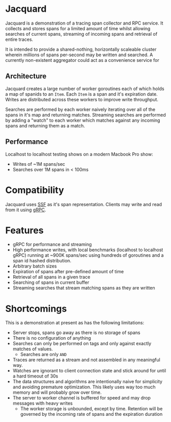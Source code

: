 # Jacquard

Jacquard is a demonstration of a tracing span collector and RPC service. It collects and stores spans for a limited amount of time whilst allowing searches of current spans, streaming of incoming spans and retrieval of entire traces.

It is intended to provide a shared-nothing, horizontally scaleable cluster wherein millions of spans per-second may be written and searched. A currently non-existent aggregator could act as a convenience service for

## Architecture

Jacquard creates a large number of worker goroutines each of which holds a map of spanids to an `Item`. Each `Item` is a span and it's expiration date. Writes are distributed across these workers to improve write throughput.

Searches are performed by each worker naively iterating over all of the spans in it's map and returning matches. Streaming searches are performed by adding a "watch" to each worker which matches against any incoming spans and returning them as a match.

## Performance

Localhost to localhost testing shows on a modern Macbook Pro show:
* Writes of ~1M spans/sec
* Searches over 1M spans in < 100ms

# Compatibility

Jacquard uses [SSF](https://github.com/stripe/veneur/tree/master/ssf) as it's span representation. Clients may write and read from it using [gRPC](https://github.com/gphat/jacquard/blob/master/jacquard.proto).

# Features

* gRPC for performance and streaming
* High performance writes, with local benchmarks (localhost to localhost gRPC) running at ~900K spans/sec using hundreds of goroutines and a span id hashed distribution.
* Arbitrary batch sizes
* Expiration of spans after pre-defined amount of time
* Retrieval of all spans in a given trace
* Searching of spans in current buffer
* Streaming searches that stream matching spans as they are written

# Shortcomings

This is a demonstration at present as has the following limitations:

* Server stops, spans go away as there is no storage of spans
* There is no configuration of anything
* Searches can only be performed on tags and only against exactly matches of values.
  * Searches are only `AND`
* Traces are returned as a stream and not assembled in any meaningful way.
* Watches are ignorant to client connection state and stick around for until a hard timeout of 30s
* The data structures and algorithms are intentionally naive for simplicity and avoiding premature optimization. This likely uses way too much memory and will probably grow over time.
* The server to worker channel is buffered for speed and may drop messages with heavy writes
  * The worker storage is unbounded, except by time. Retention will be governed by the incoming rate of spans and the expiration duration
